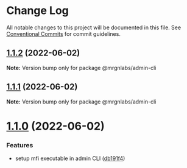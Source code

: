 # Change Log

All notable changes to this project will be documented in this file.
See [Conventional Commits](https://conventionalcommits.org) for commit guidelines.

## [1.1.2](https://github.com/mrgnlabs/marginfi-sdk/compare/@mrgnlabs/admin-cli@1.1.1...@mrgnlabs/admin-cli@1.1.2) (2022-06-02)

**Note:** Version bump only for package @mrgnlabs/admin-cli





## [1.1.1](https://github.com/mrgnlabs/marginfi-sdk/compare/@mrgnlabs/admin-cli@1.1.0...@mrgnlabs/admin-cli@1.1.1) (2022-06-02)

**Note:** Version bump only for package @mrgnlabs/admin-cli





# [1.1.0](https://github.com/mrgnlabs/marginfi-sdk/compare/@mrgnlabs/admin-cli@1.0.1...@mrgnlabs/admin-cli@1.1.0) (2022-06-02)


### Features

* setup mfi executable in admin CLI ([db191f4](https://github.com/mrgnlabs/marginfi-sdk/commit/db191f4ef586dae47f2aea7c7c046f1eb6b989e2))
